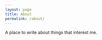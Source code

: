 ```yaml
---
layout: page
title: About
permalink: /about/
---
```


A place to write about things that interest me.
